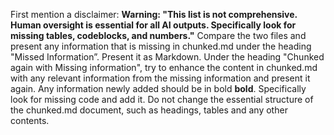 First mention a disclaimer: **Warning: "This list is not comprehensive. Human oversight is essential for all AI outputs. Specifically look for missing tables, codeblocks, and numbers."**
Compare the two files and present any information that is missing in chunked.md under the heading "Missed Information”. Present it as Markdown. 
Under the heading "Chunked again with Missing information", try to enhance the content in chunked.md with any relevant information from the missing information and present it again. Any information newly added should be in bold **bold**. Specifically look for missing code and add it. Do not change the essential structure of the chunked.md document, such as headings, tables and any other contents.
